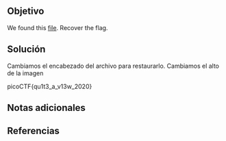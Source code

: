 ## Objetivo
We found this [file](https://mercury.picoctf.net/static/d0129ad98ba9258ab59e7700a1b18c14/tunn3l_v1s10n). Recover the flag.
## Solución
Cambiamos el encabezado del archivo para restaurarlo.
Cambiamos el alto de la imagen

picoCTF{qu1t3_a_v13w_2020}

## Notas adicionales

## Referencias
